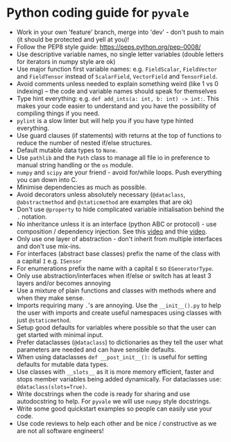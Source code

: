 # Python coding guide for `pyvale`
- Work in your own 'feature' branch, merge into 'dev' - don't push to main (it should be protected and yell at you)!
- Follow the PEP8 style guide: https://peps.python.org/pep-0008/
- Use descriptive variable names, no single letter variables (double letters for iterators in numpy style are ok)
- Use major function first variable names: e.g. `FieldScalar`, `FieldVector` and `FieldTensor` instead of `ScalarField`, `VectorField` and `TensorField`.
- Avoid comments unless needed to explain something weird (like 1 vs 0 indexing) – the code and variable names should speak for themselves
- Type hint everything: e.g. `def add_ints(a: int, b: int) -> int:`. This makes your code easier to understand and you have the possibility of compiling things if you need.
- `pylint` is a slow linter but will help you if you have type hinted everything.
- Use guard clauses (if statements) with returns at the top of functions to reduce the number of nested if/else structures.
- Default mutable data types to `None`.
- Use `pathlib` and the `Path` class to manage all file io in preference to manual string handling or the `os` module.
- `numpy` and `scipy` are your friend - avoid for/while loops. Push everything you can down into C.
- Minimise dependencies as much as possible.
- Avoid decorators unless absolutely necessary (`@dataclass`,  `@abstractmethod` and `@staticmethod` are examples that are ok)
- Don't use `@property` to hide complicated variable initialisation behind the `.` notation.
- No inheritance unless it is an interface (python ABC or protocol) - use composition / dependency injection. See this [video](https://www.youtube.com/watch?v=hxGOiiR9ZKg&t=3s) and thie [video](https://www.youtube.com/watch?v=J1f5b4vcxCQ&t=2s).
- Only use one layer of abstraction - don't inherit from multiple interfaces and don't use mix-ins.
- For interfaces (abstract base classes) prefix the name of the class with a capital `I` e.g. `ISensor`
- For enumerations prefix the name with a capital `E` so `EGeneratorType`.
- Only use abstraction/interfaces when if/else or switch has at least 3 layers and/or becomes annoying
- Use a mixture of plain functions and classes with methods where and when they make sense.
- Imports requiring many `.`'s are annoying. Use the `__init__().py` to help the user with imports and create useful namespaces using classes with just `@staticmethod`.
- Setup good defaults for variables where possible so that the user can get started with minimal input.
- Prefer dataclasses (`@dataclass`) to dictionaries as they tell the user what parameters are needed and can have sensible defaults.
- When using dataclasses `def __post_init__():` is useful for setting defaults for mutable data types.
- Use classes with `__slots__` as it is more memory efficient, faster and stops member variables being added dynamically. For dataclasses use: `@dataclass(slots=True)`.
- Write docstrings when the code is ready for sharing and use autodocstring to help. For `pyvale` we will use `numpy` style docstrings.
- Write some good quickstart examples so people can easily use your code.
- Use code reviews to help each other and be nice / constructive as we are not all software engineers!